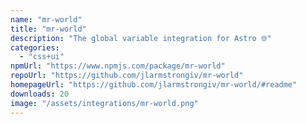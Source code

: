 ```yaml
---
name: "mr-world"
title: "mr-world"
description: "The global variable integration for Astro 🌐"
categories:
  - "css+ui"
npmUrl: "https://www.npmjs.com/package/mr-world"
repoUrl: "https://github.com/jlarmstrongiv/mr-world"
homepageUrl: "https://github.com/jlarmstrongiv/mr-world/#readme"
downloads: 20
image: "/assets/integrations/mr-world.png"
---
```


